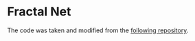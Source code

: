 # Fractal Net
The code was taken and modified from the [following repository](https://github.com/khanrc/pt.fractalnet/tree/master).

